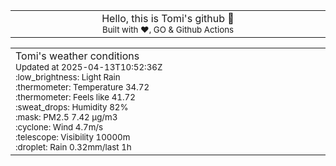 
<div align="center">
<table>
<tbody>
<td align="center">
<img width="2000" height="0"><br>
Hello, this is Tomi's github 👋<br>
<sup>Built with ❤️, GO & Github Actions</sup><br>
<img width="2000" height="0">
</td>
</tbody>
</table>
</div>
<table>
<tbody>
<td align="left">
<img width="2000" height="0"><br>
Tomi's weather conditions<br>
<sup>Updated at 2025-04-13T10:52:36Z</sup><br>
<sup>:low_brightness: Light Rain</sup><br>
<sup>:thermometer: Temperature 34.72 </sup><br>
<sup>:thermometer: Feels like 41.72</sup><br>
<sup>:sweat_drops: Humidity 82%</sup><br>
<sup>:mask: PM2.5 7.42 μg/m3</sup><br>
<sup>:cyclone: Wind 4.7m/s </sup><br>
<sup>:telescope: Visibility 10000m </sup><br>
<sup>:droplet: Rain 0.32mm/last 1h </sup><br>
<img width="2000" height="0">
</td>
<td align="left">
<img width="2000" height="0"><br>
<br>
<img width="2000" height="0">
</td>
</tbody>
</table>
</div>
    